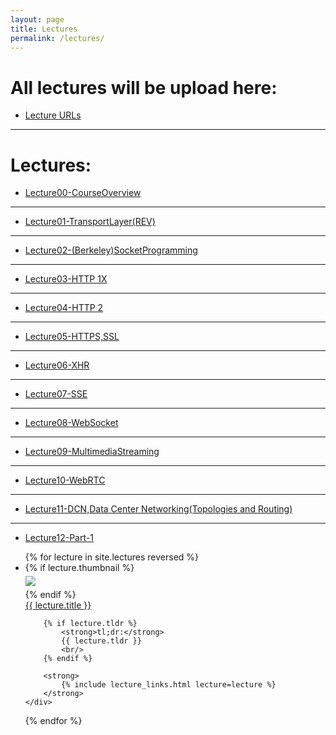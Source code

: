 ```yaml
---
layout: page
title: Lectures
permalink: /lectures/
---
```


# All lectures will be upload here:

* [ Lecture URLs ](https://drive.iust.ac.ir/index.php/s/YEV4rWxRcKytN4N)

---


# Lectures:


* [ Lecture00-CourseOverview ](https://drive.iust.ac.ir/index.php/s/YEV4rWxRcKytN4N/download?path=%2F&files=Lecture%2000-%20Course%20Overview.pdf)

---

* [ Lecture01-TransportLayer(REV) ](https://drive.iust.ac.ir/index.php/s/YEV4rWxRcKytN4N/download?path=%2F&files=Lecture%2001-%20Transport%20Layer%20(REV).pdf)

---

* [ Lecture02-(Berkeley)SocketProgramming ](https://drive.iust.ac.ir/index.php/s/YEV4rWxRcKytN4N/download?path=%2F&files=Lecture%2002-%20(Berkeley)%20Socket%20Programming.pdf)

---

* [ Lecture03-HTTP 1X ](https://drive.iust.ac.ir/index.php/s/YEV4rWxRcKytN4N/download?path=%2F&files=Lecture%2003-%20HTTP%201X.pdf)

---

* [ Lecture04-HTTP 2](https://drive.iust.ac.ir/index.php/s/YEV4rWxRcKytN4N/download?path=%2F&files=Lecture%2004-%20HTTP%202.pdf)

---

* [ Lecture05-HTTPS,SSL](https://drive.iust.ac.ir/index.php/s/YEV4rWxRcKytN4N/download?path=%2F&files=Lecture%2005-%20HTTPS%2C%20SSL.pdf)

---

* [ Lecture06-XHR](https://drive.iust.ac.ir/index.php/s/YEV4rWxRcKytN4N/download?path=%2F&files=Lecture%2006-%20XHR.pdf)

---

* [ Lecture07-SSE](https://drive.iust.ac.ir/index.php/s/YEV4rWxRcKytN4N/download?path=%2F&files=Lecture%2007-%20SSE.pdf)

---

* [ Lecture08-WebSocket](https://drive.iust.ac.ir/index.php/s/YEV4rWxRcKytN4N/download?path=%2F&files=Lecture%2008-%20WebSocket.pdf)

---

* [ Lecture09-MultimediaStreaming](https://drive.iust.ac.ir/index.php/s/YEV4rWxRcKytN4N/download?path=%2F&files=Lecture%2009-%20Multimedia%20Streaming.pdf)

---

* [ Lecture10-WebRTC](https://drive.iust.ac.ir/index.php/s/YEV4rWxRcKytN4N/download?path=%2F&files=Lecture%2010-%20WebRTC.pdf)

---

* [ Lecture11-DCN,Data Center Networking(Topologies and Routing)](https://drive.iust.ac.ir/index.php/s/YEV4rWxRcKytN4N/download?path=%2F&files=Lecture%2011-%20DCN%2C%20Data%20Center%20Networking%20(Topologies%20and%20Routing).pdf)

---

* [ Lecture12-Part-1](https://drive.iust.ac.ir/index.php/s/YEV4rWxRcKytN4N/download?path=%2F&files=Lecture%2012-PART-1.pdf)

<ul id="archive">
{% for lecture in site.lectures reversed %}
<li class="archiveposturl" style="background: transparent">
<div class="lecture-container">
    {% if lecture.thumbnail %}
    <div class="thumbnail">
      <div class="center-cropped" style="margin-top:5px;margin-bottom:5px;background-image: url('{{ lecture.thumbnail | prepend: site.baseurl }}');">
        <img src="{{ lecture.thumbnail | prepend: site.baseurl }}"/>
      </div>
    </div>
    {% endif %}
    <div class="content">
        <span><a href="
            {% if lecture.slides contains '://' %}
              {{ lecture.slides }} 
            {% else %}
              {{ lecture.slides | prepend: site.baseurl }} 
            {% endif %}">{{ lecture.title }}</a>
        </span><br>

        {% if lecture.tldr %}
            <strong>tl;dr:</strong> 
            {{ lecture.tldr }}
            <br/>
        {% endif %}

        <strong>
            {% include lecture_links.html lecture=lecture %}
        </strong>
    </div>
</div>
</li>
{% endfor %}
</ul>